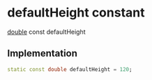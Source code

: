


# defaultHeight constant






[double](https://api.flutter.dev/flutter/dart-core/double-class.html) const defaultHeight
  







## Implementation

```dart
static const double defaultHeight = 120;


```







